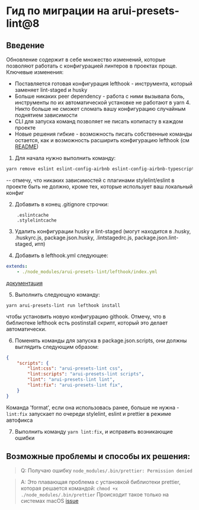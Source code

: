 # Гид по миграции на arui-presets-lint@8

## Введение
Обновление содержит в себе множество изменений, которые позволяют работать с конфигурацией линтеров в проектах проще. Ключевые изменения:
- Поставляется готовая конфигурация lefthook - инструмента, который заменяет lint-staged и husky
- Больше никаких peer dependency - работа с ними вызывала боль, инструменты по их автоматической установке не работают в yarn 4. Никто больше не сможет сломать вашу конфигурацию случайным поднятием зависимости
- CLI для запуска команд позволяет не писать копипасту в каждом проекте
- Новые решения гибкие - возможность писать собственные команды остается, как и возможность расширить конфигурацию lefthook (см [README](./README.md))

1. Для начала нужно выполнить команду:

```bash
yarn remove eslint eslint-config-airbnb eslint-config-airbnb-typescript eslint-config-prettier eslint-import-resolver-typescript eslint-plugin-cypress eslint-plugin-dirnames eslint-plugin-import eslint-plugin-jsx-a11y eslint-plugin-react eslint-plugin-react-hooks eslint-plugin-simple-import-sort eslint-plugin-unicorn lint-staged prettier stylelint @typescript-eslint/parser @typescript-eslint/eslint-plugin stylelint-config-prettier husky kebab-case
```
-- отмечу, что никаких зависимостей с плагинами stylelint/eslint в проекте быть не должно, кроме тех, которые использует ваш локальный конфиг

2. Добавить в конец .gitignore строчки:
```
    .eslintcache
    .stylelintcache
```

3. Удалить конфигурации husky и lint-staged (могут находится в .husky, .huskyrc.js, package.json.husky, .lintstagedrc.js, package.json.lint-staged, итп)

4. Добавить в lefthook.yml следующее:
```yaml
extends:
    - ./node_modules/arui-presets-lint/lefthook/index.yml
```
[документация](https://github.com/evilmartians/lefthook/blob/master/docs/configuration.md)

5. Выполнить следующую команду:
```
yarn arui-presets-lint run lefthook install
```
чтобы установить новую конфигурацию githook. Отмечу, что в библиотеке lefthook есть postinstall скрипт, который это делает автоматически.

6. Поменять команды для запуска в package.json.scripts, они должны выглядить следующим образом:

```json
{
    "scripts": {
        "lint:css": "arui-presets-lint css",
        "lint:scripts": "arui-presets-lint scripts",
        "lint": "arui-presets-lint lint",
        "lint:fix": "arui-presets-lint fix",
    }
}
```
Команда 'format', если она использовась ранее, больше не нужна - ```lint:fix``` запускает по очереди stylelint, eslint и prettier в режиме автофикса

7. Выполнить команду ```yarn lint:fix```, и исправить возникающие ошибки

## Возможные проблемы и способы их решения:

> Q: Получаю ошибку `node_modules/.bin/prettier: Permission denied`

> A: Это плавающая проблема с установкой библиотеки prettier, которая решается командой: `chmod +x ./node_modules/.bin/prettier`
Происходит такое только на системах macOS [issue](https://github.com/prettier/prettier/issues/15164)

